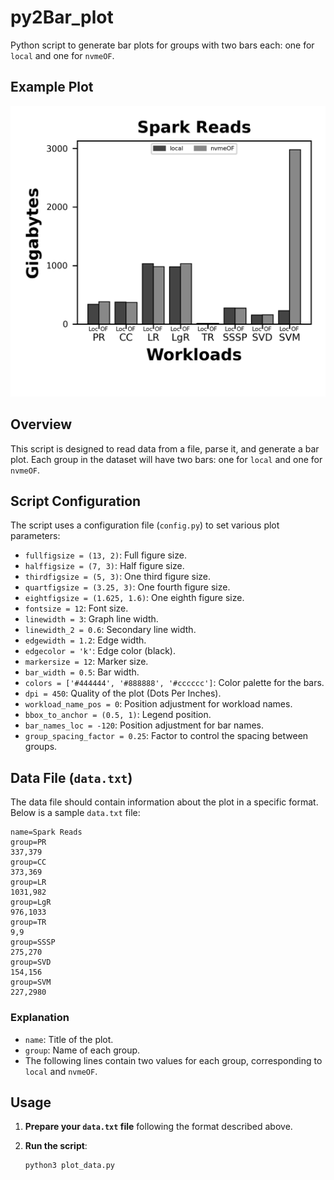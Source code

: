 # py2Bar_plot
Python script to generate bar plots for groups with two bars each: one for `local` and one for `nvmeOF`.

## Example Plot

![Example Plot](https://raw.githubusercontent.com/Thodorhs/py2Bar_plot/main/plot.png)

## Overview

This script is designed to read data from a file, parse it, and generate a bar plot. Each group in the dataset will have two bars: one for `local` and one for `nvmeOF`.

## Script Configuration

The script uses a configuration file (`config.py`) to set various plot parameters:

- `fullfigsize = (13, 2)`: Full figure size.
- `halffigsize = (7, 3)`: Half figure size.
- `thirdfigsize = (5, 3)`: One third figure size.
- `quartfigsize = (3.25, 3)`: One fourth figure size.
- `eightfigsize = (1.625, 1.6)`: One eighth figure size.
- `fontsize = 12`: Font size.
- `linewidth = 3`: Graph line width.
- `linewidth_2 = 0.6`: Secondary line width.
- `edgewidth = 1.2`: Edge width.
- `edgecolor = 'k'`: Edge color (black).
- `markersize = 12`: Marker size.
- `bar_width = 0.5`: Bar width.
- `colors = ['#444444', '#888888', '#cccccc']`: Color palette for the bars.
- `dpi = 450`: Quality of the plot (Dots Per Inches).
- `workload_name_pos = 0`: Position adjustment for workload names.
- `bbox_to_anchor = (0.5, 1)`: Legend position.
- `bar_names_loc = -120`: Position adjustment for bar names.
- `group_spacing_factor = 0.25`: Factor to control the spacing between groups.

## Data File (`data.txt`)

The data file should contain information about the plot in a specific format. Below is a sample `data.txt` file:

```
name=Spark Reads
group=PR
337,379
group=CC
373,369
group=LR
1031,982
group=LgR
976,1033
group=TR
9,9
group=SSSP
275,270
group=SVD
154,156
group=SVM
227,2980
```

### Explanation

- `name`: Title of the plot.
- `group`: Name of each group.
- The following lines contain two values for each group, corresponding to `local` and `nvmeOF`.

## Usage

1. **Prepare your `data.txt` file** following the format described above.

2. **Run the script**:
   ```bash
   python3 plot_data.py

